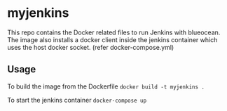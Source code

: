 # myjenkins

This repo contains the Docker related files to run Jenkins with blueocean.<br/>
The image also installs a docker client inside the jenkins container which uses the host docker socket. (refer docker-compose.yml)

## Usage

To build the image from the Dockerfile
`docker build -t myjenkins .`

To start the jenkins container
`docker-compose up`

